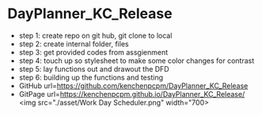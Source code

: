 # DayPlanner_KC_Release
* step 1: create repo on git hub, git clone to local
* step 2: create internal folder, files
* step 3: get provided codes from assgienment
* step 4: touch up so stylesheet to make some color changes for contrast
* step 5: lay functions out and drawout the DFD
* step 6: building up the functions and testing
* GitHub url=https://github.com/kenchenpcpm/DayPlanner_KC_Release
* GitPage url=https://kenchenpcpm.github.io/DayPlanner_KC_Release/
<img src="./asset/Work Day Scheduler.png" width="700>